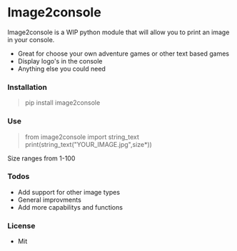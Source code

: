 # Image2console

Image2console is a WIP python module that will allow you to print an image in your console.

  - Great for choose your own adventure games or other text based games
  - Display logo's in the console
  - Anything else you could need


### Installation
>pip install image2console

### Use
>from image2console import string_text
> print(string_text("YOUR_IMAGE.jpg",size*))

Size ranges from 1-100


### Todos

 - Add support for other image types
 - General improvments
 - Add more capabilitys and functions

### License
 - Mit


